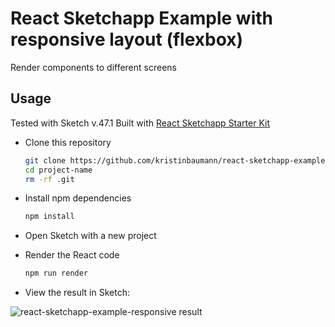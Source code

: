 # React Sketchapp Example with responsive layout (flexbox)
Render components to different screens

## Usage
Tested with Sketch v.47.1
Built with <a href="https://github.com/kristinbaumann/react-sketchapp-starter-kit">React Sketchapp Starter Kit</a>

* Clone this repository
    ```bash
    git clone https://github.com/kristinbaumann/react-sketchapp-example-responsive project-name
    cd project-name
    rm -rf .git

* Install npm dependencies
    ```bash
    npm install
    ```

* Open Sketch with a new project

* Render the React code
    ```bash
    npm run render
    ```

* View the result in Sketch: 

![react-sketchapp-example-responsive result](https://github.com/kristinbaumann/react-sketchapp-example-responsive/blob/master/src/img/screenshot.png)
